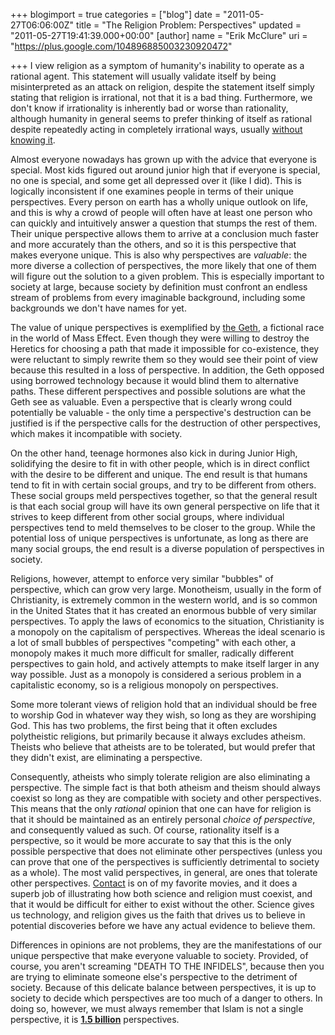 +++
blogimport = true
categories = ["blog"]
date = "2011-05-27T06:06:00Z"
title = "The Religion Problem: Perspectives"
updated = "2011-05-27T19:41:39.000+00:00"
[author]
name = "Erik McClure"
uri = "https://plus.google.com/104896885003230920472"

+++
I view religion as a symptom of humanity's inability to operate as a rational agent. This statement will usually validate itself by being misinterpreted as an attack on religion, despite the statement itself simply stating that religion is irrational, not that it is a bad thing. Furthermore, we don't know if irrationality is inherently bad or worse than rationality, although humanity in general seems to prefer thinking of itself as rational despite repeatedly acting in completely irrational ways, usually [without knowing it](http://www.cracked.com/article_18847_6-things-you-wont-believe-can-brainwash-you-election-day.html).

Almost everyone nowadays has grown up with the advice that everyone is special. Most kids figured out around junior high that if everyone is special, no one is special, and some get all depressed over it (like I did). This is logically inconsistent if one examines people in terms of their unique perspectives. Every person on earth has a wholly unique outlook on life, and this is why a crowd of people will often have at least one person who can quickly and intuitively answer a question that stumps the rest of them. Their unique perspective allows them to arrive at a conclusion much faster and more accurately than the others, and so it is this perspective that makes everyone unique. This is also why perspectives are *valuable*: the more diverse a collection of perspectives, the more likely that one of them will figure out the solution to a given problem. This is especially important to society at large, because society by definition must confront an endless stream of problems from every imaginable background, including some backgrounds we don't have names for yet. 

The value of unique perspectives is exemplified by [the Geth](http://www.youtube.com/watch?v=fcL7H2jSk9Q&feature=related), a fictional race in the world of Mass Effect. Even though they were willing to destroy the Heretics for choosing a path that made it impossible for co-existence, they were reluctant to simply rewrite them so they would see their point of view because this resulted in a loss of perspective. In addition, the Geth opposed using borrowed technology because it would blind them to alternative paths. These different perspectives and possible solutions are what the Geth see as valuable. Even a perspective that is clearly wrong could potentially be valuable - the only time a perspective's destruction can be justified is if the perspective calls for the destruction of other perspectives, which makes it incompatible with society.

On the other hand, teenage hormones also kick in during Junior High, solidifying the desire to fit in with other people, which is in direct conflict with the desire to be different and unique. The end result is that humans tend to fit in with certain social groups, and try to be different from others. These social groups meld perspectives together, so that the general result is that each social group will have its own general perspective on life that it strives to keep different from other social groups, where individual perspectives tend to meld themselves to be closer to the group. While the potential loss of unique perspectives is unfortunate, as long as there are many social groups, the end result is a diverse population of perspectives in society.

Religions, however, attempt to enforce very similar "bubbles" of perspective, which can grow very large. Monotheism, usually in the form of Christianity, is extremely common in the western world, and is so common in the United States that it has created an enormous bubble of very similar perspectives. To apply the laws of economics to the situation, Christianity is a monopoly on the capitalism of perspectives. Whereas the ideal scenario is a lot of small bubbles of perspectives "competing" with each other, a monopoly makes it much more difficult for smaller, radically different perspectives to gain hold, and actively attempts to make itself larger in any way possible. Just as a monopoly is considered a serious problem in a capitalistic economy, so is a religious monopoly on perspectives.

Some more tolerant views of religion hold that an individual should be free to worship God in whatever way they wish, so long as they are worshiping God. This has two problems, the first being that it often excludes polytheistic religions, but primarily because it always excludes atheism. Theists who believe that atheists are to be tolerated, but would prefer that they didn't exist, are eliminating a perspective.

Consequently, atheists who simply tolerate religion are also eliminating a perspective. The simple fact is that both atheism and theism should always coexist so long as they are compatible with society and other perspectives. This means that the only *rational* opinion that one can have for religion is that it should be maintained as an entirely personal *choice of perspective*, and consequently valued as such. Of course, rationality itself is a perspective, so it would be more accurate to say that this is the only possible perspective that does not eliminate other perspectives (unless you can prove that one of the perspectives is sufficiently detrimental to society as a whole). The most valid perspectives, in general, are ones that tolerate other perspectives. [Contact](http://en.wikipedia.org/wiki/Contact_(film)) is on of my favorite movies, and it does a superb job of illustrating how both science and religion must coexist, and that it would be difficult for either to exist without the other. Science gives us technology, and religion gives us the faith that drives us to believe in potential discoveries before we have any actual evidence to believe them.

Differences in opinions are not problems, they are the manifestations of our unique perspective that make everyone valuable to society. Provided, of course, you aren't screaming "DEATH TO THE INFIDELS", because then you are trying to eliminate someone else's perspective to the detriment of society. Because of this delicate balance between perspectives, it is up to society to decide which perspectives are too much of a danger to others. In doing so, however, we must always remember that Islam is not a single perspective, it is **[1.5 billion](http://en.wikipedia.org/wiki/Islam)** perspectives.
